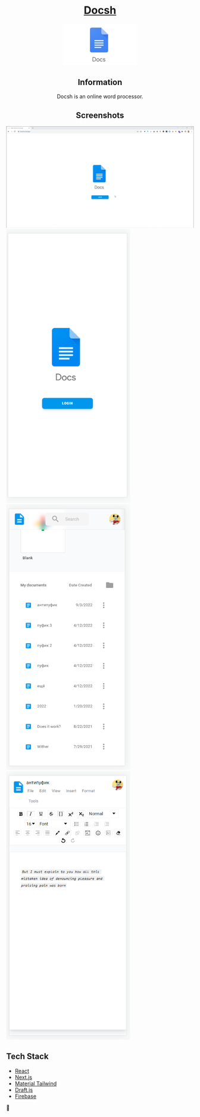 <div align="center">
	<h1><a href="https://docsh.vercel.app/">Docsh</a></h1>
	<img src="public/images/docs.png" alt="Logo" width="200"/>

<h2>Information</h1>

Docsh is an online word processor.

	
<h2>Screenshots</h2>

</div>

![flow](/flow.gif)
	<img src="login.png" width="333"/>
	<img src="docsh.png" width="333"/>
	<img src="document.png" width="333"/>
  
## Tech Stack

- [React](https://reactjs.org/)
- [Next.js](https://nextjs.org/)
- [Material Tailwind](https://www.material-tailwind.com/)
- [Draft.js](https://draftjs.org/)
- [Firebase](https://firebase.google.com/)

<b> 📄 </b>
